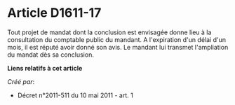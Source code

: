 # Article D1611-17

Tout projet de mandat dont la conclusion est envisagée donne lieu à la consultation du comptable public du mandant. A
l'expiration d'un délai d'un mois, il est réputé avoir donné son avis. Le mandant lui transmet l'ampliation du mandat dès sa
conclusion.

**Liens relatifs à cet article**

_Créé par_:

  - Décret n°2011-511 du 10 mai 2011 - art. 1
